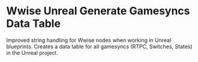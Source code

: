 # Wwise Unreal Generate Gamesyncs Data Table
Improved string handling for Wwise nodes when working in Unreal blueprints. Creates a data table for all gamesyncs (RTPC, Switches, States) in the Unreal project. 
